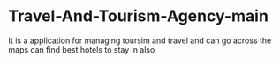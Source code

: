 # Travel-And-Tourism-Agency-main

It is a application for managing toursim and travel and can go across the maps can find best hotels to stay in also
